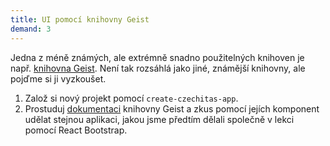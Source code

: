 ```yaml
---
title: UI pomocí knihovny Geist
demand: 3
---
```


Jedna z méně známých, ale extrémně snadno použitelných knihoven je např. [knihovna Geist](https://geist-ui.dev/en-us). Není tak rozsáhlá jako jiné, známější knihovny, ale pojďme si ji vyzkoušet.

1. Založ si nový projekt pomocí `create-czechitas-app`.
1. Prostuduj [dokumentaci](https://geist-ui.dev/en-us) knihovny Geist a zkus pomocí jejích komponent udělat stejnou aplikaci, jakou jsme předtím dělali společně v lekci pomocí React Bootstrap.
